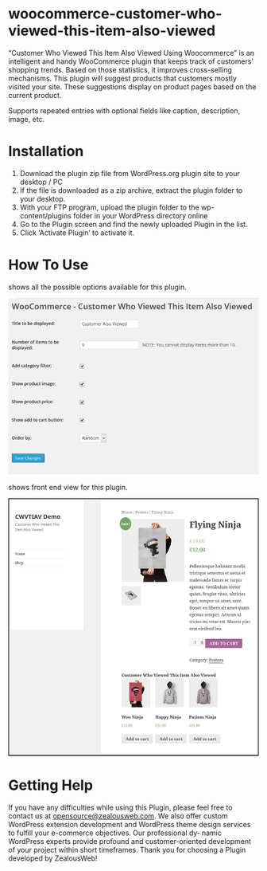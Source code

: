 # woocommerce-customer-who-viewed-this-item-also-viewed
“Customer Who Viewed This Item Also Viewed Using Woocommerce” is an intelligent and handy WooCommerce plugin that keeps track of customers’ shopping trends. Based on those statistics, it improves cross-selling mechanisms. This plugin will suggest products that customers mostly visited your site. These suggestions display on product pages based on the current product.

Supports repeated entries with optional fields like caption, description, image, etc.

# Installation
1. Download the plugin zip file from WordPress.org plugin site to your desktop / PC
2. If the file is downloaded as a zip archive, extract the plugin folder to your desktop.
3. With your FTP program, upload the plugin folder to the wp-content/plugins folder in your WordPress directory online
4. Go to the Plugin screen and find the newly uploaded Plugin in the list.
5. Click ‘Activate Plugin’ to activate it.

# How To Use

shows all the possible options available for this plugin.

![Screenshot](resources/img/image-1.png)

shows front end view for this plugin.

![Screenshot](resources/img/image-2.png)

# Getting Help
If you have any difficulties while using this Plugin, please feel free to contact us at opensource@zealousweb.com. We also offer custom WordPress extension development and WordPress theme design services to fulfill your e-commerce objectives. Our professional dy‐ namic WordPress experts provide profound and customer-oriented development of your project within short timeframes. Thank you for choosing a Plugin developed by ZealousWeb!
